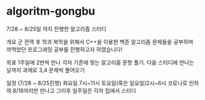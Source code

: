 # algoritm-gongbu
7/28 ~ 8/25일 까지 진행한 알고리즘 스터디

개요
군 전역 후 학과 복학을 위해서 C++을 이용한 백준 알고리즘 문제들을 공부하며 까먹었던 프로그래밍 공부를 진행하고자 하였습니다!

목표 
1주일에 2번씩 만나 각자 기준에 맞는 알고리즘 문항 풀기.
다음 스터디에 만나는 날까지 과제로 3,4 문제씩 풀어오기

일정
(7/28 ~ 8/25진행)
화요일 7시~11시
토요일(혹은 일요일)2시~6시
코로나로 인하여 8/18까지만 만나고 그이후 일주일은 각자 집에서 스터디
